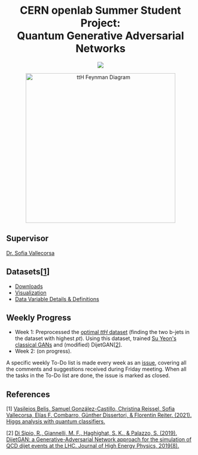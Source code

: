 <div align="center">
  
# CERN openlab Summer Student Project:<br>Quantum Generative Adversarial Networks
  
  <a href="https://openlab.cern/quantum" target="_blank"><img src="https://img.shields.io/badge/CERN%20openlab%20Summer%20Student-2021-0033A0?style=flat&labelColor=ffffff&logo=data%3Aimage%2Fpng%3Bbase64%2CiVBORw0KGgoAAAANSUhEUgAAAGQAAABkCAMAAABHPGVmAAAAM1BMVEVHcEwAMKEAMKEAMKEAMKEAMKEAMKEAMKEAMKEAMKEAMKEAMKEAMKEAMKEAMKEAMKEAMKGhGKPqAAAAEXRSTlMAPnrL2xUg%2FQrrZY4tUaG9sPlqNyoAAAa1SURBVHjatVmJmqQsDDQQKML9%2Fk%2F7b9uiIvTlfH%2FtvTNt5aoE4vIRzpk53ATLzzAxqVCL1rxDP371KBtqqQ25IeTwD%2BklQ%2FSZBQBEmEXwBOtSeg6%2BQEaoFz6kLICU4BNF%2Bw%2BRkspaINVbt8P0sMZ2iBvMlMJrgLOP7ho%2BXwWs4vJnuAdF8Xb%2Bxag0JNg%2FclAFatp9mPvJ3v3JDYHuKGY0ilHoNofNkGCWj4gZcteZWKDT1x5%2FsMbS9OukUb9OKRXJb785CM0%2BxshvjXOWkgoh5xCUJyL%2FNi8VcRIrRnBvvE%2BhCE4Q3ZQ0hSsyOmr1Gw6TMgPCNSif%2FsH7kLUAMuqpwTCbgTgjv%2BKwausApg9eChqQQPMPiR6ep1DMa1VInVtsKDAkx1mlSh2SLhznHElDMr1yMibyGqJGAwn5alGBnzsdgEpvxF91eriqaTAOYQjWPCH0sU2RCK0NQF2%2BzUNdq1emwfKC%2FKmvK1S3OD9oTF1jE6Bmla4A9bFBGY309LnY%2FpnpUgg8q50A8ctneJSHJbZCn73OoItnauqHHLZ8dmUxGdq%2BFLyZZsTynGOelY2lmIO6F3xCnkpgXrlTc2ir56NILfeCz0jLn5CbJKKG2vNcXGcI27%2BRJGhzqGYQ%2FBitO0dNy6C%2BBQ6CD4dqjM%2B11qzILVY98ThjpvUvKq0f9%2BkYwa0ZVISuPw2Cd3U3w2sOiUhpSUsU1Fxr0ephhvZeFZS4TtW0V2krIAXtjk5rm%2BBnKVEocWvucbEisUUvIDwrNK%2BO7yy1pSJB4jGX1Ch4amWQcC4AK4eYFMKW35URTI3EtVKCv7SPDJrk3ZWLg2IvHYFQHiRcG0tuJIZPxZPhB8H7LWkEtm9J3LNCgrZ5Y8nFtezg0Dc9HHa94BXU3ud6kkSUkn2Gy1rKEtxK4kwFxzPJUiF0dC3QYli7SZtXqJfa538QehZPFV4PDCvJYsvaccOJBH45p9D2Ez689ISstdE9nbXlQddINpaDJOOUlCjaROQZSbrmhLucRNZ2J1m7lLadJ9qd40UIs2FiGf4NyZKkmieJ2XphKQeJaInnyZv64esbpzrNHHfRiVpdXhOf2bSTM%2Fbq0pyRzqpQfWdPLeGm7md6nxZ7jOSm%2BALVSDaWsutEn3uVFR364Uv7cdJmsCIbU2Z6iDj8Q67BbSQLycO8unuY5FB8OR8YnZYicZmrzqXMrHUJ8XEuKKXWUkp2iypbAZZsF1V3D312%2B%2FDoxm3GEYdDOztMjNbtg%2BX4vQ2b9dcOcySta1ahFVtfw%2FfRBrg%2F1ZMH6vXcVP9C0I47Z2V49DJpnfE2Wnu2fHSMBKirHfB%2FIwlQfXMnDAeginpkyQZ%2FJ1r9LEwADSdAib3rv8E%2FjUxQO8mYAQLCuYX%2BSOIK0uX%2B5qHd4C44nhqjuXe0O8lRIU%2FKHOHUEuKPjrS6yRLfSM%2FjND0r0o8ZKeZyt3KzZ0Tho8AU1I9H1LTnNuzlZkePNVeo6dF4jvmOYZfjvEIDPAvtbplfgsVxuFz5aTASlIe2Q1f%2BCBL48S5ahyc0RwOq2U80XyLyEaxDjvZFLLJEU5HNNirNlxwaxYzrFD%2B3ch0GViObpuAvOY6ENDm%2BiXeUvH6o2taLPoM0JA0BedP9nGb73HPSo8y%2FSX1inJO%2By9Hl4b%2F7wrDPTaz67IpR0k%2B%2FXY6EeUqPe6RTghxNlfRplQpMFktWipm3pf5unzRY2aTeuWKDAKhmttwkfhOFDDqeoL19U1SKoRnFzqOe5%2Fm8tgLKAAdyL5aOAlYZ2r54in1X9HK46SgLpCiybrI%2BZRVVt3Ua5PjtrjgqDYDXV0EUI1FSuQiea1UFnnMQfZir4VLellRlzFbaHkxzDvb9zfrjijUGT%2Btuft2E5ODTtnv2Iq844Nt0%2FHbt7eev1ZJIesURXPrQwgdPkyCYrznSg2O6PJ%2Fc63rbahxDMq0bJQiur595%2BQ3dMxawd19wxArxTY4fijgOiQrd%2Bjnq6fQ2nqFpEPUU5O38fUCI7zhcKqc3j%2FHWbcco3pqMLQhu9KIAhfoivYEYBFLJjByGAgO6S1sFLbcQFReqyDGa%2FYpqyWcNSE3ji4CbMDGjUhEuNYeQc9UCrE3UDeMv3yVZj2VUtWCDcAnTl3NRtLvNsQ4pYykl732iFrgBTku8y6HjL5f6O1A%2FcDQ5%2FoZ%2BgHwGobr%2Fm2Mxv79gaM39B1TQ%2F8dxX470A8ddORL%2FYNZNOUb%2BXI%2F35TgfIP%2BHHK1GcLd0Fb7nKPc4ftk0tbeGv8N%2BLcd2G76Dr1cBSt%2FmWBSnLz0xbrkLd%2Fnsf4hHTbdjq8whAAAAAElFTkSuQmCC" /></a>

  <a href="https://qml-hep.github.io/qml_web/data/" target="_blank"><img alt="ttH Feynman Diagram" height="400px" src="https://raw.githubusercontent.com/eraraya-ricardo/CERN-QGAN/main/assets/ttH_feyndiag.png" /></a>
  
</div>

## Supervisor
[Dr. Sofia Vallecorsa](https://inspirehep.net/authors/1028732)

## Datasets[[1](#references)]
- [Downloads](https://qml-hep.github.io/qml_web/downloads/)
- [Visualization](https://qml-hep.github.io/qml_web/norm/)
- [Data Variable Details & Definitions](https://qml-hep.github.io/qml_web/data/)

## Weekly Progress
- Week 1: Preprocessed the [optimal *ttH* dataset](https://drive.google.com/file/d/1qI-H4q8KGDggUg8YGMtrOGePfeCVGirx/view) (finding the two b-jets in the dataset with highest *pt*). Using this dataset, trained [Su Yeon's classical GANs](https://github.com/QML-HEP/qGAN/blob/main/1_classical_benchmark/ClassicalGAN.ipynb) and (modified) DijetGAN[[2](#references)].
- Week 2: (on progress).

A specific weekly To-Do list is made every week as an [issue](https://github.com/eraraya-ricardo/CERN-QGAN/issues), covering all the comments and suggestions received during Friday meeting. When all the tasks in the To-Do list are done, the issue is marked as closed.

## References
[1] [Vasileios Belis, Samuel González-Castillo, Christina Reissel, Sofia Vallecorsa, Elías F. Combarro, Günther Dissertori, & Florentin Reiter. (2021). Higgs analysis with quantum classifiers.](https://arxiv.org/abs/2104.07692)

[2] [Di Sipio, R., Giannelli, M. F., Haghighat, S. K., &amp; Palazzo, S. (2019). DijetGAN: a Generative-Adversarial Network approach for the simulation of QCD dijet events at the LHC. Journal of High Energy Physics, 2019(8).](https://link.springer.com/article/10.1007/JHEP08(2019)110)
